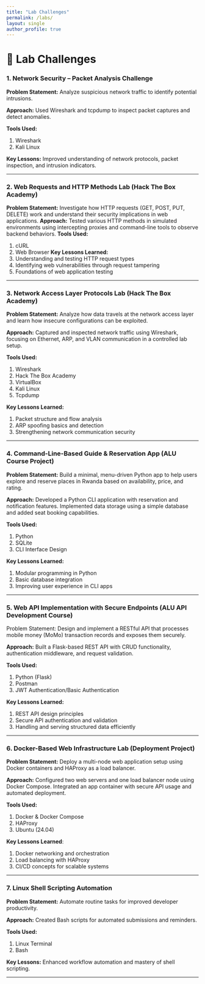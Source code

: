 ```yaml
---
title: "Lab Challenges"
permalink: /labs/
layout: single
author_profile: true
---
```


# 🧩 Lab Challenges

### **1. Network Security – Packet Analysis Challenge**
**Problem Statement:** 
Analyze suspicious network traffic to identify potential intrusions.  

**Approach:** 
Used Wireshark and tcpdump to inspect packet captures and detect anomalies.  

**Tools Used:** 
1. Wireshark
2. Kali Linux
  
**Key Lessons:**
Improved understanding of network protocols, packet inspection, and intrusion indicators.  

---

### **2. Web Requests and HTTP Methods Lab (Hack The Box Academy)**
**Problem Statement:**
Investigate how HTTP requests (GET, POST, PUT, DELETE) work and understand their security implications in web applications.
**Approach:**
Tested various HTTP methods in simulated environments using intercepting proxies and command-line tools to observe backend behaviors.
**Tools Used:**
1. cURL
2. Web Browser
**Key Lessons Learned:**
1. Understanding and testing HTTP request types
2. Identifying web vulnerabilities through request tampering
3. Foundations of web application testing

---

### **3. Network Access Layer Protocols Lab (Hack The Box Academy)**
**Problem Statement:**
Analyze how data travels at the network access layer and learn how insecure configurations can be exploited.

**Approach:**
Captured and inspected network traffic using Wireshark, focusing on Ethernet, ARP, and VLAN communication in a controlled lab setup.

**Tools Used:**
1. Wireshark
2. Hack The Box Academy
3. VirtualBox
4. Kali Linux
5. Tcpdump

**Key Lessons Learned:**
1. Packet structure and flow analysis
2. ARP spoofing basics and detection
3. Strengthening network communication security

---

### **4. Command-Line-Based Guide & Reservation App (ALU Course Project)**
**Problem Statement:**
Build a minimal, menu-driven Python app to help users explore and reserve places in Rwanda based on availability, price, and rating.

**Approach:**
Developed a Python CLI application with reservation and notification features. Implemented data storage using a simple database and added seat booking capabilities.

**Tools Used:**
1. Python
2. SQLite
3. CLI Interface Design

**Key Lessons Learned:**
1. Modular programming in Python
2. Basic database integration
3. Improving user experience in CLI apps

---

### **5. Web API Implementation with Secure Endpoints (ALU API Development Course)**
Problem Statement:
Design and implement a RESTful API that processes mobile money (MoMo) transaction records and exposes them securely.

**Approach:**
Built a Flask-based REST API with CRUD functionality, authentication middleware, and request validation.

**Tools Used:**
1. Python (Flask)
2. Postman
3. JWT Authentication/Basic Authentication

**Key Lessons Learned:**
1. REST API design principles
2. Secure API authentication and validation
3. Handling and serving structured data efficiently

---

### **6. Docker-Based Web Infrastructure Lab (Deployment Project)**
**Problem Statement:**
Deploy a multi-node web application setup using Docker containers and HAProxy as a load balancer.

**Approach:**
Configured two web servers and one load balancer node using Docker Compose. Integrated an app container with secure API usage and automated deployment.

**Tools Used:**
1. Docker & Docker Compose
2. HAProxy
3. Ubuntu (24.04)

**Key Lessons Learned**:
1. Docker networking and orchestration
2. Load balancing with HAProxy
3. CI/CD concepts for scalable systems

---

### **7. Linux Shell Scripting Automation**
**Problem Statement:** 
Automate routine tasks for improved developer productivity.

**Approach:**
Created Bash scripts for automated submissions and reminders.  

**Tools Used:**
1. Linux Terminal
2. Bash
  
**Key Lessons:** Enhanced workflow automation and mastery of shell scripting.

---
